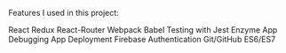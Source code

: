Features I used in this project:

React
Redux
React-Router
Webpack
Babel
Testing with Jest
Enzyme
App Debugging
App Deployment
Firebase
Authentication
Git/GitHub
ES6/ES7

